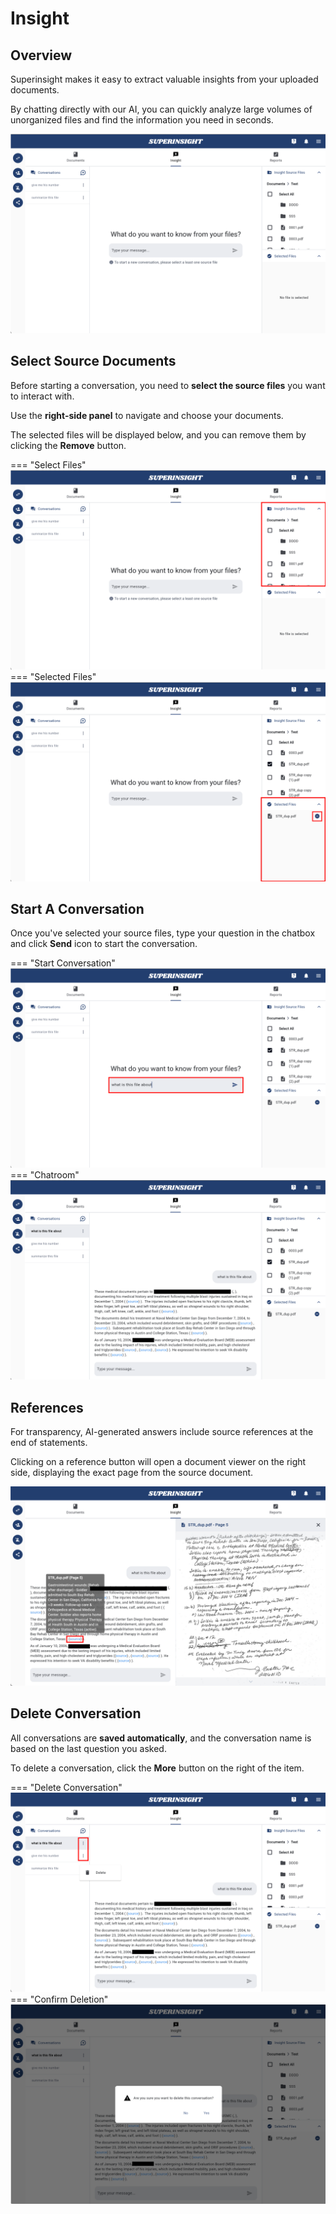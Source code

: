 # Insight

## Overview

Superinsight makes it easy to extract valuable insights from your uploaded documents.

By chatting directly with our AI, you can quickly analyze large volumes of unorganized files and find the information you need in seconds.

![Insight Tab](../assets/images/tutorial/insight-tab.png)

## Select Source Documents

Before starting a conversation, you need to **select the source files** you want to interact with.

Use the **right-side panel** to navigate and choose your documents.

The selected files will be displayed below, and you can remove them by clicking the **Remove** button.

=== "Select Files"
    ![Select Files](../assets/images/tutorial/insight-select-files.png)
=== "Selected Files"
    ![Selected Files](../assets/images/tutorial/insight-selected-files.png)

## Start A Conversation

Once you've selected your source files, type your question in the chatbox and click **Send** icon to start the conversation.

=== "Start Conversation"
    ![Start Conversation](../assets/images/tutorial/insight-start-conversation.png)
=== "Chatroom"
    ![Chatroom](../assets/images/tutorial/insight-chatroom.png)

## References

For transparency, AI-generated answers include source references at the end of statements.

Clicking on a reference button will open a document viewer on the right side, displaying the exact page from the source document.

![References](../assets/images/tutorial/insight-references.png)

## Delete Conversation

All conversations are **saved automatically**, and the conversation name is based on the last question you asked.

To delete a conversation, click the **More** button on the right of the item.

=== "Delete Conversation"
    ![Delete Conversation](../assets/images/tutorial/delete-conversation-1.png)
=== "Confirm Deletion"
    ![Confirm Delete](../assets/images/tutorial/delete-conversation-2.png)